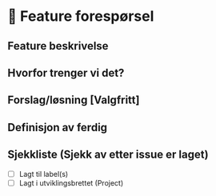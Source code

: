 # 🚀 Feature forespørsel

## Feature beskrivelse

## Hvorfor trenger vi det?

## Forslag/løsning [Valgfritt]

## Definisjon av ferdig

## Sjekkliste (Sjekk av etter issue er laget)

- [ ] Lagt til label(s)
- [ ] Lagt i utviklingsbrettet (Project)
